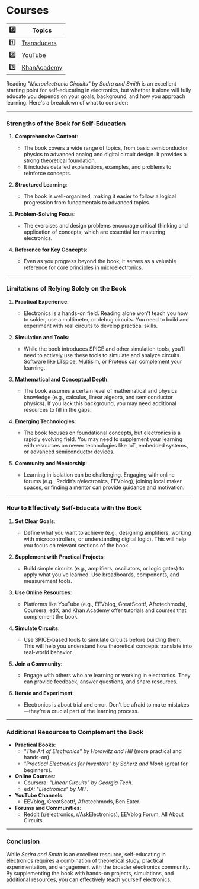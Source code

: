 # Courses

| :hash: | Topics |
|---------|------------------------------|
| :one:   | [Transducers](1.transducers) |
| :two:   | [YouTube](YouTube)
| :three: | [KhanAcademy](KhanAcademy)

Reading *"Microelectronic Circuits" by Sedra and Smith* is an excellent starting point for self-educating in electronics, but whether it alone will fully educate you depends on your goals, background, and how you approach learning. Here's a breakdown of what to consider:

---

### **Strengths of the Book for Self-Education**
1. **Comprehensive Content**:
   - The book covers a wide range of topics, from basic semiconductor physics to advanced analog and digital circuit design. It provides a strong theoretical foundation.
   - It includes detailed explanations, examples, and problems to reinforce concepts.

2. **Structured Learning**:
   - The book is well-organized, making it easier to follow a logical progression from fundamentals to advanced topics.

3. **Problem-Solving Focus**:
   - The exercises and design problems encourage critical thinking and application of concepts, which are essential for mastering electronics.

4. **Reference for Key Concepts**:
   - Even as you progress beyond the book, it serves as a valuable reference for core principles in microelectronics.

---

### **Limitations of Relying Solely on the Book**
1. **Practical Experience**:
   - Electronics is a hands-on field. Reading alone won't teach you how to solder, use a multimeter, or debug circuits. You need to build and experiment with real circuits to develop practical skills.

2. **Simulation and Tools**:
   - While the book introduces SPICE and other simulation tools, you’ll need to actively use these tools to simulate and analyze circuits. Software like LTspice, Multisim, or Proteus can complement your learning.

3. **Mathematical and Conceptual Depth**:
   - The book assumes a certain level of mathematical and physics knowledge (e.g., calculus, linear algebra, and semiconductor physics). If you lack this background, you may need additional resources to fill in the gaps.

4. **Emerging Technologies**:
   - The book focuses on foundational concepts, but electronics is a rapidly evolving field. You may need to supplement your learning with resources on newer technologies like IoT, embedded systems, or advanced semiconductor devices.

5. **Community and Mentorship**:
   - Learning in isolation can be challenging. Engaging with online forums (e.g., Reddit’s r/electronics, EEVblog), joining local maker spaces, or finding a mentor can provide guidance and motivation.

---

### **How to Effectively Self-Educate with the Book**
1. **Set Clear Goals**:
   - Define what you want to achieve (e.g., designing amplifiers, working with microcontrollers, or understanding digital logic). This will help you focus on relevant sections of the book.

2. **Supplement with Practical Projects**:
   - Build simple circuits (e.g., amplifiers, oscillators, or logic gates) to apply what you’ve learned. Use breadboards, components, and measurement tools.

3. **Use Online Resources**:
   - Platforms like YouTube (e.g., EEVblog, GreatScott!, Afrotechmods), Coursera, edX, and Khan Academy offer tutorials and courses that complement the book.

4. **Simulate Circuits**:
   - Use SPICE-based tools to simulate circuits before building them. This will help you understand how theoretical concepts translate into real-world behavior.

5. **Join a Community**:
   - Engage with others who are learning or working in electronics. They can provide feedback, answer questions, and share resources.

6. **Iterate and Experiment**:
   - Electronics is about trial and error. Don’t be afraid to make mistakes—they’re a crucial part of the learning process.

---

### **Additional Resources to Complement the Book**
- **Practical Books**:
  - *"The Art of Electronics" by Horowitz and Hill* (more practical and hands-on).
  - *"Practical Electronics for Inventors" by Scherz and Monk* (great for beginners).
- **Online Courses**:
  - Coursera: *"Linear Circuits" by Georgia Tech*.
  - edX: *"Electronics" by MIT*.
- **YouTube Channels**:
  - EEVblog, GreatScott!, Afrotechmods, Ben Eater.
- **Forums and Communities**:
  - Reddit (r/electronics, r/AskElectronics), EEVblog Forum, All About Circuits.

---

### **Conclusion**
While *Sedra and Smith* is an excellent resource, self-educating in electronics requires a combination of theoretical study, practical experimentation, and engagement with the broader electronics community. By supplementing the book with hands-on projects, simulations, and additional resources, you can effectively teach yourself electronics.

